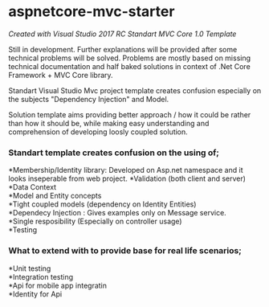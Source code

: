 # aspnetcore-mvc-starter

*Created with Visual Studio 2017 RC Standart MVC Core 1.0 Template*

Still in development. Further explanations will be provided after some technical problems will be solved. Problems are mostly based on missing technical documentation and half baked solutions in context of .Net Core Framework + MVC Core library.



Standart Visual Studio Mvc project template creates confusion especially on the subjects "Dependency Injection" and Model.

Solution template aims providing better approach / how it could be rather than how it should be, while making easy understanding and comprehension of developing loosly coupled solution.


### Standart template creates confusion on the using of;

  *Membership/Identity library: Developed on Asp.net namespace and it looks inseperable from web project.
  *Validation (both client and server)
  *Data Context<br>
  *Model and Entity concepts<br>
  *Tight coupled models (dependency on Identity Entities)<br>
  *Dependecy Injection : Gives examples only on Message service.<br>
  *Single resposibility (Especially on controller usage)<br>
  *Testing<br>

### What to extend with to provide base for real life scenarios;

*Unit testing<br>
*Integration testing<br>
*Api for mobile app integratin<br>
*Identity for Api

